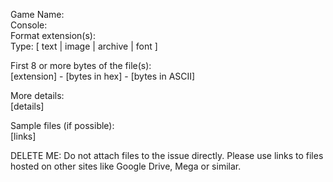 Game Name:  
Console:  
Format extension(s):  
Type: [ text | image | archive | font ]  

First 8 or more bytes of the file(s):  
[extension] - [bytes in hex] - [bytes in ASCII]

More details:  
[details]

Sample files (if possible):  
[links]

DELETE ME: Do not attach files to the issue directly. Please use links to files hosted on other sites like Google Drive, Mega or similar.
